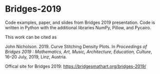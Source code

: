 # Bridges-2019
Code examples, paper, and slides from Bridges 2019 presentation. Code is written in Python with the additional libraries NumPy, Pillow, and Pycairo.

This work can be cited as

John Nicholson. 2019. Curve Stitching Density Plots.  In *Proceedings of Bridges 2019 : Mathematics, Art, Music, Architecture, Education, Culture*, 16–20 July, 2019, Linz, Austria. 

Offical site for Bridges 2019: https://bridgesmathart.org/bridges-2019/
